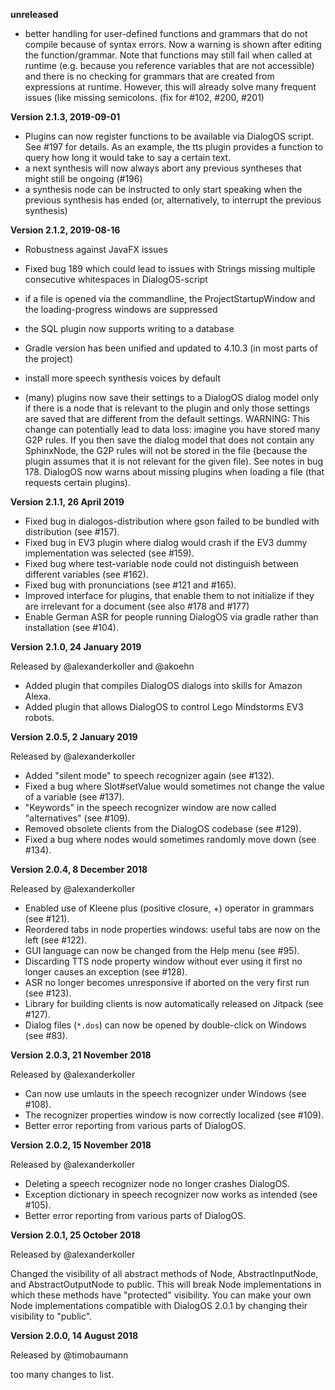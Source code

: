 **unreleased**

- better handling for user-defined functions and grammars that do not compile because of syntax errors. 
  Now a warning is shown after editing the function/grammar. Note that functions may still fail 
  when called at runtime (e.g. because you reference variables that are not accessible) and there is 
  no checking for grammars that are created from expressions at runtime. 
  However, this will already solve many frequent issues (like missing semicolons. 
  (fix for #102, #200, #201)

**Version 2.1.3, 2019-09-01**

- Plugins can now register functions to be available via DialogOS script. See #197 for details.
  As an example, the tts plugin provides a function to query how long it would take to say a certain 
  text.
- a next synthesis will now always abort any previous syntheses that might still be ongoing (#196)
- a synthesis node can be instructed to only start speaking when the previous synthesis has ended
  (or, alternatively, to interrupt the previous synthesis)

**Version 2.1.2, 2019-08-16**

- Robustness against JavaFX issues
- Fixed bug 189 which could lead to issues with Strings missing multiple consecutive whitespaces in DialogOS-script
- if a file is opened via the commandline, the ProjectStartupWindow and the loading-progress windows are suppressed
- the SQL plugin now supports writing to a database
- Gradle version has been unified and updated to 4.10.3 (in most parts of the project)
- install more speech synthesis voices by default

- (many) plugins now save their settings to a DialogOS dialog model only if there is a node that is 
  relevant to the plugin and only those settings are saved that are different from the default settings.
  WARNING: This change can potentially lead to data loss: imagine you have stored many G2P rules. 
           If you then save the dialog model that does not contain any SphinxNode, the G2P rules will not
           be stored in the file (because the plugin assumes that it is not relevant for the given file).
  See notes in bug 178.
  DialogOS now warns about missing plugins when loading a file (that requests certain plugins).

**Version 2.1.1, 26 April 2019**

- Fixed bug in dialogos-distribution where gson failed to be bundled with distribution (see #157).
- Fixed bug in EV3 plugin where dialog would crash if the EV3 dummy implementation was selected (see #159).
- Fixed bug where test-variable node could not distinguish between different variables (see #162).
- Fixed bug with pronunciations (see #121 and #165).
- Improved interface for plugins, that enable them to not initialize if they are irrelevant for a document (see also #178 and #177)
- Enable German ASR for people running DialogOS via gradle rather than installation (see #104).

**Version 2.1.0, 24 January 2019**

Released by @alexanderkoller and @akoehn

- Added plugin that compiles DialogOS dialogs into skills for Amazon Alexa.
- Added plugin that allows DialogOS to control Lego Mindstorms EV3 robots.


**Version 2.0.5, 2 January 2019**

Released by @alexanderkoller

- Added "silent mode" to speech recognizer again (see #132).
- Fixed a bug where Slot#setValue would sometimes not change the value of a variable (see #137).
- "Keywords" in the speech recognizer window are now called "alternatives" (see #109).
- Removed obsolete clients from the DialogOS codebase (see #129).
- Fixed a bug where nodes would sometimes randomly move down (see #134).


**Version 2.0.4, 8 December 2018**

Released by @alexanderkoller

- Enabled use of Kleene plus (positive closure, +) operator in grammars (see #121).
- Reordered tabs in node properties windows: useful tabs are now on the left (see #122).
- GUI language can now be changed from the Help menu (see #95).
- Discarding TTS node property window without ever using it first no longer causes an exception (see #128).
- ASR no longer becomes unresponsive if aborted on the very first run (see #123).
- Library for building clients is now automatically released on Jitpack (see #127).
- Dialog files (`*.dos`) can now be opened by double-click on Windows (see #83).

**Version 2.0.3, 21 November 2018**

Released by @alexanderkoller

- Can now use umlauts in the speech recognizer under Windows (see #108).
- The recognizer properties window is now correctly localized (see #109).
- Better error reporting from various parts of DialogOS.


**Version 2.0.2, 15 November 2018**

Released by @alexanderkoller

- Deleting a speech recognizer node no longer crashes DialogOS.
- Exception dictionary in speech recognizer now works as intended (see #105).
- Better error reporting from various parts of DialogOS.


**Version 2.0.1, 25 October 2018**

Released by @alexanderkoller

Changed the visibility of all abstract methods of Node, AbstractInputNode, and AbstractOutputNode to public. This will break Node implementations in which these methods have "protected" visibility. You can make your own Node implementations compatible with DialogOS 2.0.1 by changing their visibility to "public".

**Version 2.0.0, 14 August 2018**

Released by @timobaumann

too many changes to list.

